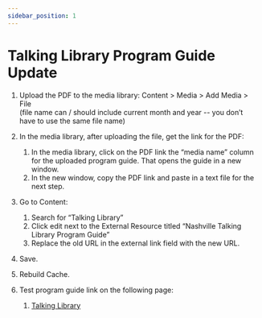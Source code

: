 ```yaml
---
sidebar_position: 1
---
```


# Talking Library Program Guide Update

1. Upload the PDF to the media library: Content > Media > Add Media > File  
(file name can / should include current month and year -- you don’t have to use the same file name)

1. In the media library, after uploading the file, get the link for the PDF:
   1. In the media library, click on the PDF link the “media name” column for the uploaded program guide. That opens the guide in a new window.
   1. In the new window, copy the PDF link and paste in a text file for the next step.

1. Go to Content:
   1. Search for “Talking Library”
   1. Click edit next to the External Resource titled “Nashville Talking Library Program Guide”
   1. Replace the old URL in the external link field with the new URL.

1. Save.

1. Rebuild Cache.

1. Test program guide link on the following page:
   1. [Talking Library](https://library.nashville.org/services/nashville-talking-library)
